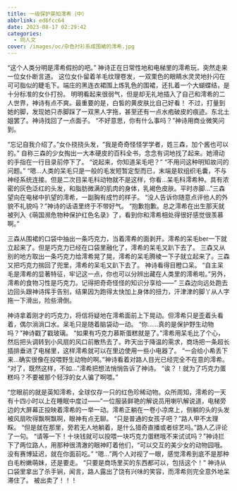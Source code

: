 ```yaml
---
title: 一级保护英知澪希（中）
abbrlink: ed6fcc64
date: 2023-08-17 02:29:42
categories:
  - 同人文
cover: /images/oc/杂色衬衫系成围裙的澪希.jpg
---
```

“这个人类分明是澪希假扮的吧。”
神诗正在日常性地和电梯里的澪希玩，突然走来一位女仆断言道。
这位女仆留着羊毛纹理卷发，一双栗色的眼睛水灵灵地扑闪在可可脂似的睫毛下。端庄的黑连衣裙围上炼乳色的围裙，还扎着一个大蝴蝶结，是十分标准的女仆打扮。
明明看起来很弱气，但是却无礼地插入了自己和澪希的二人世界，神诗有点不爽。最重要的是，白皙的黄皮肤比自己好看！
不过，打量到她的脚，发现她只赤脚踩了一双黑人字拖，甚至还有一点水疱破皮的痕迹。东北土姐罢了。神诗找回了一点面子。
“不好意思，你有什么事吗？”神诗用商业微笑问到。

“忘记自我介绍了。”女仆挠挠头发，“我是奇奇怪怪学学者，姓三森，加个酱也可以的。”
自称三森的少女掏出一大本硬皮的百科全书，念念有词地找了起来。她滑动的手指在一行目录前停下了。
“说起来，你知道呆毛吧？”
“不用问这种明知故问的问题。”
“嗯...人类的呆毛只是一般的毛发短暂定型而已，末端是软组织毛囊，不与神经系统连接。但是二次目呆毛科动物就不是这样，你看...呆毛科澪希种。具有浓密的灰色泛红的头发，和脂肪微满的肌肉的身体，乳褐色皮肤。平时赤脚...”三森望向在电梯中扒望的澪希，一副胸有成竹的样子。
“没人告诉你随意点评他人的外貌不礼貌吗？”神诗的话语里终于不带好气。
“抱歉抱歉。总之澪希在出生那天就被列入《萌国濒危物种保护红色名录》了，看到你和澪希相处得很好感觉很羡慕啊。”

三森从围裙的口袋中抽出一条巧克力，当着澪希的面剥开。澪希的呆毛ber一下就立起来了。但是巧克力已经在口袋里融化了，澪希的呆毛又趴下去了。
三森又从别的地方取出一条巧克力给澪希晃了晃，澪希的呆毛腾棱一下子就立起来了。三森又把巧克力揣回了兜里，澪希的呆毛又趴下去了。
神诗看得目瞪口呆。
“自主呆毛是澪希的显著特征，牢记这一点，你也可以分辨出藏在人类里的澪希啦。”另外，澪希的食物习性是巧克力。记得把奇奇怪怪的知识分享给——”
三森边向远处跑去边回头跟神诗挥手告别，结果因为跑得太快加上身体的扭力，汗津津的脚丫从人字拖一下滑出，险些滑倒。

神诗拿着刚才的巧克力，将信将疑地在澪希面前上下晃动。但澪希只是歪着头看着，偶尔淌淌口水。呆毛只是随着脑袋动一动。
“你……真的是保护野生动物吗？”神诗戳了戳玻璃。
“如果有巧克力慕斯蛋糕就是了。”澪希用呆毛比了个心，然后把头调转到小风扇的风口前散热去了。昨天出于降温的需求，商场把一条超长插排垂进了电梯里，这样澪希就可以在里边使用一些小电器了。
“一会给小希丢下来...确实很像在投喂野生动物的啊。”神诗看着对路人目光已经完全不在意的澪希。
“对了，既然这样，不如...”澪希把想法悄悄告诉了神诗。
“诶？！就为了巧克力蛋糕吗？不要被那个轻浮的女人骗了啊喂。”

“您眼前的就是英知澪希，全球仅存一只的红色珍稀动物。众所周知，澪希的一天有十四小时以上在睡眠中度过——”一位服装鲜艳的解说员用喇叭解说道，电梯旁边的大屏幕正投映着澪希的一举一动。澪希正躺在一卷小凉席上，侧躺的头的头发被风扇吹得飘啊飘啊，眼神有点无聊。
“只是普通的女孩子吧？”路人甲不太理睬。
“但是就在那里，旁若无人地躺着，是什么猎奇直播或者综艺吗。”路人乙评论了一句。
“请等一下！十块钱就可以投喂一块巧克力蛋糕哦不来试试吗？”神诗拦下了两位路人，用那种很清澈的眼神盯着他们，“可以交互的美少女的动物园哦。没有赛博延迟，就在你面前吃。”
“嗯...”两个人对视了一眼，感觉澪希到底不是那种白毛粉嫩萌妹，还是要走。
“只要是商场里买的东西都可以，包括这个！”
神诗从口袋里拿出了杀手锏，闻言，路人露出了饶有兴味的笑容，而澪希则完全意外地呆滞住了。
被出卖了！！！